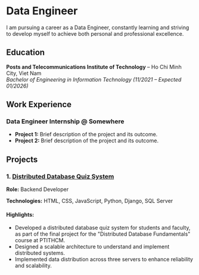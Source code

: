 # Data Engineer

I am pursuing a career as a Data Engineer, constantly learning and striving to develop myself to achieve both personal and professional excellence.


## Education
**Posts and Telecommunications Institute of Technology** – Ho Chi Minh City, Viet Nam  
*Bachelor of Engineering in Information Technology (11/2021 – Expected 01/2026)*  


## Work Experience
### Data Engineer Internship @ Somewhere  
- **Project 1:** Brief description of the project and its outcome.  
- **Project 2:** Brief description of the project and its outcome.


## Projects

### 1. [Distributed Database Quiz System](https://github.com/huyenmy239/testify)  
**Role:** Backend Developer

**Technologies:** HTML, CSS, JavaScript, Python, Django, SQL Server
#### Highlights:  
- Developed a distributed database quiz system for students and faculty, as part of the final project for the "Distributed Database Fundamentals" course at PTITHCM.
- Designed a scalable architecture to understand and implement distributed systems. 
- Implemented data distribution across three servers to enhance reliability and scalability.

